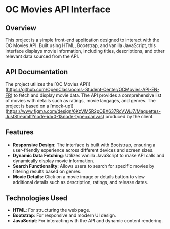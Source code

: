 # OC Movies API Interface

## Overview
This project is a simple front-end application designed to interact with the OC Movies API. Built using HTML, Bootstrap, and vanilla JavaScript, this interface displays movie information, including titles, descriptions, and other relevant data sourced from the API.

## API Documentation
The project utilizes the [OC Movies API])(https://github.com/OpenClassrooms-Student-Center/OCMovies-API-EN-FR) to fetch and display movie data. The API provides a comprehensive list of movies with details such as ratings, movie langages, and genres.
The project is based on a [mock-up])(https://www.figma.com/design/6KzVM5R2pOBX637RcVWjJ7/Maquettes-JustStreamIt?node-id=0-1&node-type=canvas) produced by the client.

## Features
* **Responsive Design**: The interface is built with Bootstrap, ensuring a user-friendly experience across different devices and screen sizes.
* **Dynamic Data Fetching**: Utilizes vanilla JavaScript to make API calls and dynamically display movie information.
* **Search Functionality**: Allows users to search for specific movies by filtering results based on genres.
* **Movie Details:** Click on a movie image or details button to view additional details such as description, ratings, and release dates.

## Technologies Used
* **HTML**: For structuring the web page.
* **Bootstrap**: For responsive and modern UI design.
* **JavaScript**: For interacting with the API and dynamic content rendering.
